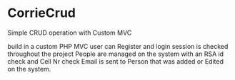 # CorrieCrud
Simple CRUD operation with Custom MVC

build in a custom PHP MVC
user can Register and login session is checked throughout the project
People are managed on the system with an RSA id check and Cell Nr check
Email is sent to Person that was added or Edited on the system.
